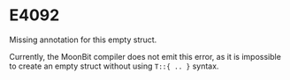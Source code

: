 # E4092

Missing annotation for this empty struct.

Currently, the MoonBit compiler does not emit this error, as it is impossible to
create an empty struct without using `T::{ .. }` syntax.
